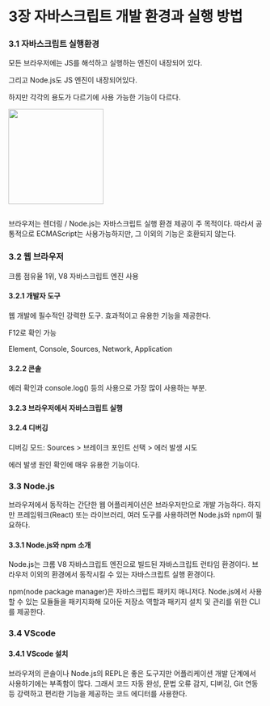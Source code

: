 # 3장 자바스크립트 개발 환경과 실행 방법

### 3.1 자바스크립트 실행환경

모든 브라우저에는 JS를 해석하고 실행하는 엔진이 내장되어 있다.

그리고 Node.js도 JS 엔진이 내장되어있다.

하지만 각각의 용도가 다르기에 사용 가능한 기능이 다르다.



<div>

<img src="https://s3-us-west-2.amazonaws.com/secure.notion-static.com/05ae1af9-d2ae-4f41-955a-841c172f6301/Untitled.png" alt="" width="188">

 

<figure><img src="https://file.notion.so/f/s/05ae1af9-d2ae-4f41-955a-841c172f6301/Untitled.png?id=6a060d45-b49a-44cd-a3c9-0426505d6e15&#x26;table=block&#x26;spaceId=ad347a12-32b5-4bbe-b386-5ed5e4302186&#x26;expirationTimestamp=1687228392787&#x26;signature=uY-hHFyvWhSfXraRWV-hEmp0wBK9ZHlToy0kxqw2EO0&#x26;downloadName=Untitled.png" alt=""><figcaption></figcaption></figure>

</div>

브라우저는 렌더링 / Node.js는 자바스크립트 실행 환경 제공이 주 목적이다. 따라서 공통적으로 ECMAScript는 사용가능하지만, 그 이외의 기능은 호환되지 않는다.



### 3.2 웹 브라우저

크롬 점유율 1위, V8 자바스크립트 엔진 사용

#### 3.2.1 개발자 도구

웹 개발에 필수적인 강력한 도구. 효과적이고 유용한 기능을 제공한다.

F12로 확인 가능

Element, Console, Sources, Network, Application

#### 3.2.2 콘솔

에러 확인과 console.log() 등의 사용으로 가장 많이 사용하는 부분.

#### 3.2.3 브라우저에서 자바스크립트 실행

#### 3.2.4 디버깅

디버깅 모드: Sources > 브레이크 포인트 선택 > 에러 발생 시도

에러 발생 원인 확인에 매우 유용한 기능이다.



### 3.3 Node.js

브라우저에서 동작하는 간단한 웹 어플리케이션은 브라우저만으로 개발 가능하다. 하지만 프레임워크(React) 또는 라이브러리, 여러 도구를 사용하려면 Node.js와 npm이 필요하다.

#### 3.3.1 Node.js와 npm 소개

Node.js는 크롬 V8 자바스크립트 엔진으로 빌드된 자바스크립트 런타임 환경이다. 브라우저 이외의 환경에서 동작시킬 수 있는 자바스크립트 실행 환경이다.

npm(node package manager)은 자바스크립트 패키지 매니저다. Node.js에서 사용할 수 있는 모듈들을 패키지화해 모아둔 저장소 역할과 패키지 설치 및 관리를 위한 CLI를 제공한다.



### 3.4 VScode

#### 3.4.1 VScode 설치

브라우저의 콘솔이나 Node.js의 REPL은 좋은 도구지만 어플리케이션 개발 단계에서 사용하기에는 부족함이 많다. 그래서 코드 자동 완성, 문법 오류 감지, 디버깅, Git 연동 등 강력하고 편리한 기능을 제공하는 코드 에디터를 사용한다.
